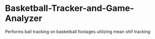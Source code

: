 # Basketball-Tracker-and-Game-Analyzer
Performs ball tracking on basketball footages utilizing mean shif tracking
